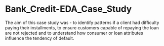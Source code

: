 # Bank_Credit-EDA_Case_Study
The aim of this case study was - to identify patterns if a client had difficulty paying their installments, to ensure customers capable of repaying the loan are not rejected and to understand how consumer or loan attributes influence the tendency of default.
